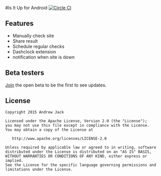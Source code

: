 #Is It Up for Android
[![Circle CI](https://circleci.com/gh/mainthread-technology/is-it-up-android.svg?style=svg)](https://circleci.com/gh/mainthread-technology/is-it-up-android)

## Features
- Manually check site
- Share result
- Schedule regular checks
- Dashclock extension
- notification when site is down

## Beta testers
[Join](https://play.google.com/apps/testing/technology.mainthread.apps.isitup) the open beta to be the first to see updates.

License
-------

    Copyright 2015 Andrew Jack

    Licensed under the Apache License, Version 2.0 (the "License");
    you may not use this file except in compliance with the License.
    You may obtain a copy of the License at

       http://www.apache.org/licenses/LICENSE-2.0

    Unless required by applicable law or agreed to in writing, software
    distributed under the License is distributed on an "AS IS" BASIS,
    WITHOUT WARRANTIES OR CONDITIONS OF ANY KIND, either express or implied.
    See the License for the specific language governing permissions and
    limitations under the License.
